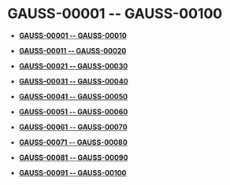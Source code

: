 # GAUSS-00001 -- GAUSS-00100<a name="ZH-CN_TOPIC_0302073112"></a>

-   **[GAUSS-00001 -- GAUSS-00010](GAUSS-00001----GAUSS-00010.md)**  

-   **[GAUSS-00011 -- GAUSS-00020](GAUSS-00011----GAUSS-00020.md)**  

-   **[GAUSS-00021 -- GAUSS-00030](GAUSS-00021----GAUSS-00030.md)**  

-   **[GAUSS-00031 -- GAUSS-00040](GAUSS-00031----GAUSS-00040.md)**  

-   **[GAUSS-00041 -- GAUSS-00050](GAUSS-00041----GAUSS-00050.md)**  

-   **[GAUSS-00051 -- GAUSS-00060](GAUSS-00051----GAUSS-00060.md)**  

-   **[GAUSS-00061 -- GAUSS-00070](GAUSS-00061----GAUSS-00070.md)**  

-   **[GAUSS-00071 -- GAUSS-00080](GAUSS-00071----GAUSS-00080.md)**  

-   **[GAUSS-00081 -- GAUSS-00090](GAUSS-00081----GAUSS-00090.md)**  

-   **[GAUSS-00091 -- GAUSS-00100](GAUSS-00091----GAUSS-00100.md)**  


